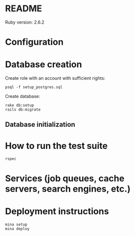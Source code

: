 # README

Ruby version: 2.6.2

# Configuration

# Database creation

Create role with an account with sufficient rights:
```
psql -f setup_postgres.sql
```

Create database:
```
rake db:setup
rails db:migrate
```

## Database initialization

# How to run the test suite

```
rspec
```

# Services (job queues, cache servers, search engines, etc.)

# Deployment instructions

```
mina setup
mina deploy
```
